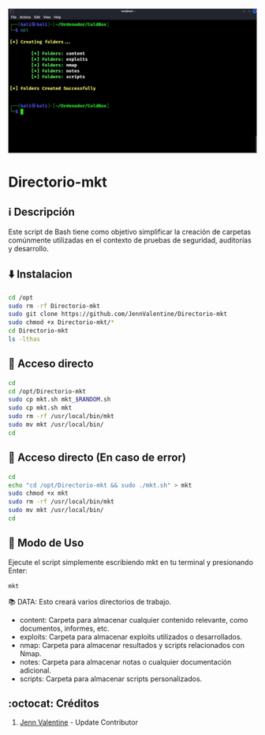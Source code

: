 ﻿![logo](https://github.com/JennValentine/Directorio-mkt/blob/main/Imagenes/Directorio-mkt.jpg)

# Directorio-mkt

## :information_source: Descripción
Este script de Bash tiene como objetivo simplificar la creación de 
carpetas comúnmente utilizadas en el contexto de pruebas de 
seguridad, auditorías y desarrollo.

## :arrow_down: Instalacion
```bash
cd /opt
sudo rm -rf Directorio-mkt
sudo git clone https://github.com/JennValentine/Directorio-mkt
sudo chmod +x Directorio-mkt/*
cd Directorio-mkt
ls -lthas
```

## :book: Acceso directo
```bash
cd
cd /opt/Directorio-mkt
sudo cp mkt.sh mkt_$RANDOM.sh
sudo cp mkt.sh mkt
sudo rm -rf /usr/local/bin/mkt
sudo mv mkt /usr/local/bin/
cd
```

## :book: Acceso directo (En caso de error)
```bash
cd
echo "cd /opt/Directorio-mkt && sudo ./mkt.sh" > mkt 
sudo chmod +x mkt
sudo rm -rf /usr/local/bin/mkt
sudo mv mkt /usr/local/bin/
cd
```

## :hammer: Modo de Uso

Ejecute el script simplemente escribiendo mkt en tu terminal y presionando Enter:

```bash
mkt
```
:books: DATA: Esto creará varios directorios de trabajo.

-  content: Carpeta para almacenar cualquier contenido relevante, como documentos, informes, etc.
-  exploits: Carpeta para almacenar exploits utilizados o desarrollados.
-  nmap: Carpeta para almacenar resultados y scripts relacionados con Nmap.
-  notes: Carpeta para almacenar notas o cualquier documentación adicional.
-  scripts: Carpeta para almacenar scripts personalizados.

## :octocat: Créditos
1. [Jenn Valentine](https://t.me/JennValentine) - Update Contributor